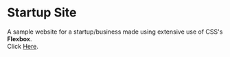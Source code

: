 # Startup Site
A sample website for a startup/business made using extensive use of CSS's <strong>Flexbox</strong>.<br>
Click <a target="_blank" href="https://notdpr.github.io/startup_site">Here</a>.
